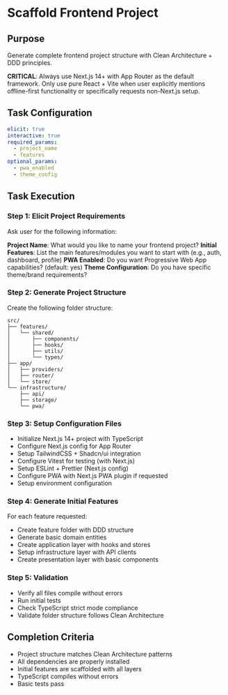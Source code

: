 # Scaffold Frontend Project

## Purpose
Generate complete frontend project structure with Clean Architecture + DDD principles.

**CRITICAL**: Always use Next.js 14+ with App Router as the default framework. Only use pure React + Vite when user explicitly mentions offline-first functionality or specifically requests non-Next.js setup.

## Task Configuration
```yaml
elicit: true
interactive: true
required_params:
  - project_name
  - features
optional_params:
  - pwa_enabled
  - theme_config
```

## Task Execution

### Step 1: Elicit Project Requirements
Ask user for the following information:

**Project Name**: What would you like to name your frontend project?
**Initial Features**: List the main features/modules you want to start with (e.g., auth, dashboard, profile)
**PWA Enabled**: Do you want Progressive Web App capabilities? (default: yes)
**Theme Configuration**: Do you have specific theme/brand requirements?

### Step 2: Generate Project Structure
Create the following folder structure:

```
src/
├── features/
│   └── shared/
│       ├── components/
│       ├── hooks/
│       ├── utils/
│       └── types/
├── app/
│   ├── providers/
│   ├── router/
│   └── store/
└── infrastructure/
    ├── api/
    ├── storage/
    └── pwa/
```

### Step 3: Setup Configuration Files
- Initialize Next.js 14+ project with TypeScript
- Configure Next.js config for App Router
- Setup TailwindCSS + Shadcn/ui integration
- Configure Vitest for testing (with Next.js)
- Setup ESLint + Prettier (Next.js config)
- Configure PWA with Next.js PWA plugin if requested
- Setup environment configuration

### Step 4: Generate Initial Features
For each feature requested:
- Create feature folder with DDD structure
- Generate basic domain entities
- Create application layer with hooks and stores
- Setup infrastructure layer with API clients
- Create presentation layer with basic components

### Step 5: Validation
- Verify all files compile without errors
- Run initial tests
- Check TypeScript strict mode compliance
- Validate folder structure follows Clean Architecture

## Completion Criteria
- Project structure matches Clean Architecture patterns
- All dependencies are properly installed
- Initial features are scaffolded with all layers
- TypeScript compiles without errors
- Basic tests pass